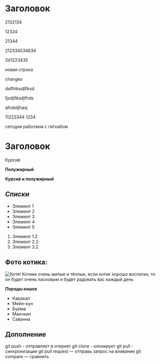 # Заголовок

2132134 

12324

21344

212334534634

341223435

новая строка

changes

dalfhlksdjflksd

fjsdjflksdjfhds

alhskdjhasj

11223344
1234

сегодня работаем с гитхабом

# Заголовок
*Курсив*

**Полужирный**

***Курсив и полужирный***

## *Списки*

* Элемент 1
* Элемент 2
* Элемент 3
* Элемент 4
* Элемент 5

1. Элемент 1.2
2. Элемент 2.2
3. Элемент 3.2

## Фото котика:
![Котя!](%D0%BA%D0%BE%D1%82%D1%8F.jpg)
Котики очень милые и тёплые, если котик хорошо воспитан, то он будет очень ласковым и будет радовать вас каждый день

***Породы кошек***
* Каракал
* Мейн-кун
* Бурма
* Манчкин
* Саванна

## Дополнение

git push - отправляет в нтернет
git clone  - клонирует
git pull - синхронизация
git pull request — отправь запрос
на вливание
git  compare — сравнить

